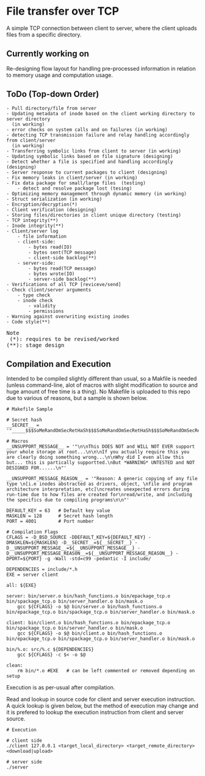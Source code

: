 # File transfer over TCP
A simple TCP connection between client to server, where the client uploads files from a
specific directory.

## Currently working on
Re-designing flow layout for handling pre-processed information in relation to memory
usage and computation usage.

## ToDo (Top-down Order)
    - Pull directory/file from server
    - Updating metadata of inode based on the client working directory to server directory
      (in working)
    - error checks on system calls and on failures (in working)
    - detecting TCP transmission failure and relay handling accordingly from client/server
      (in working)
    - Transferring symbolic links from client to server (in working)
    - Updating symbolic links based on file signature (designing)
    - Detect whether a file is specified and handling accordingly (designing)
    - Server response to current packages to client (designing)
    - Fix memory leaks in client/server (in working)
    - Fix data package for small/large files  (testing)
        - detect and resolve package lost (tesing)
    - Optimizing memory management through dynamic memory (in working)
    - Struct serialization (in working)
    - Encryption/decryption(*)
    - Client verification (designing)
    - Storing files/directories in client unique directory (testing)
    - TCP integrity(**)
    - Inode integrity(**)
    - Client/server log
        - file information 
        - client-side:
            - bytes read(IO)
            - bytes sent(TCP message)
            - client-side backlog(**)
        - server-side:
            - bytes read(TCP message)
            - bytes wrote(IO)
            - server-side backlog(**)
    - Verifications of all TCP [reviceve/send]
    - Check client/server arguments
        - type check
        - inode check
            - validity
            - permissions
    - Warning against overwriting existing inodes
    - Code style(**)

<pre>
Note
 (*): requires to be revised/worked
(**): stage design
</pre>

## Compilation and Execution
Intended to be compiled slightly different than usual, so a Makfile is needed (unless
command-line, alot of macros with slight modification to source and huge amount of free
time is a thing). No Makefile is uploaded to this repo due to various of reasons, but a
sample is shown below.

```
# Makefile Sample

# Secret hash
__SECRET__ = '"_____$$$SoMeRandOmSecRetHaSh$$$SoMeRandOmSecRetHaSh$$$SoMeRandOmSecRetHaSh$$$SoMeRandOmSecRetHaSh$$$SoMeRandOmSecRetHaSh$$$_____"'

# Macros
__UNSUPPORT_MESSAGE__ = '"\n\nThis DOES NOT and WILL NOT EVER support your whole storage at root...\n\n\nIf you actually require this you are clearly doing something wrong...\n\nWhy did I even allow this but... this is partically supportted.\nBut *WARNING* UNTESTED and NOT DESIGNED FOR......\n"'

__UNSUPPORT_MESSAGE_REASON__ = '"Reason: A generic copying of any file type \n[i.e inodes abstracted as drivers, object, \nfile and program architecture interpretation, etc]\ncreates unexpected errors during run-time due to how files are created for\nread/write, and including the specifics due to compiling programs\n\n"'

DEFAULT_KEY = 63   # Default key value
MASKLEN = 128      # Secret hash length
PORT = 4001        # Port number

# Compilation Flags
CFLAGS = -D_BSD_SOURCE -DDEFAULT_KEY=${DEFAULT_KEY} -DMASKLEN=${MASKLEN} -D__SECRET__=${__SECRET__} -D__UNSUPPORT_MESSAGE__=${__UNSUPPORT_MESSAGE__} -D__UNSUPPORT_MESSAGE_REASON__=${__UNSUPPORT_MESSAGE_REASON__} -DPORT=${PORT} -g -Wall -std=c99 -pedantic -I include/

DEPENDENCIES = include/*.h
EXE = server client

all: ${EXE}

server: bin/server.o bin/hash_functions.o bin/epackage_tcp.o bin/spackage_tcp.o bin/server_handler.o bin/mask.o
    gcc ${CFLAGS} -o $@ bin/server.o bin/hash_functions.o bin/epackage_tcp.o bin/spackage_tcp.o bin/server_handler.o bin/mask.o

client: bin/client.o bin/hash_functions.o bin/epackage_tcp.o bin/spackage_tcp.o bin/server_handler.o bin/mask.o
    gcc ${CFLAGS} -o $@ bin/client.o bin/hash_functions.o bin/epackage_tcp.o bin/spackage_tcp.o bin/server_handler.o bin/mask.o

bin/%.o: src/%.c ${DEPENDENCIES}
    gcc ${CFLAGS} -c $< -o $@

clean:
    rm bin/*.o #EXE   # can be left commented or removed depending on setup
```

Execution is as per-usual after compilation.

Read and lookup in source code for client and server execution instruction. A quick lookup
is given below, but the method of execution may change and it is prefered to lookup the
execution instruction from client and server source.

```
# Execution

# client side
./client 127.0.0.1 <target_local_directory> <target_remote_directory> <download|upload>

# server side
./server
```
